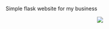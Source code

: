 Simple flask website for my business 
<div align="center">
   <img src = "images/readme.png">
</div>
